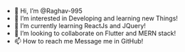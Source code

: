 - 👋 Hi, I’m @Raghav-995
- 👀 I’m interested in Developing and learning new Things!
- 🌱 I’m currently learning ReactJs and JQuery!
- 💞️ I’m looking to collaborate on Flutter and MERN stack!
- 📫 How to reach me Message me in GitHub!

<!---
Raghav-995/Raghav-995 is a ✨ special ✨ repository because its `README.md` (this file) appears on your GitHub profile.
You can click the Preview link to take a look at your changes.
--->
